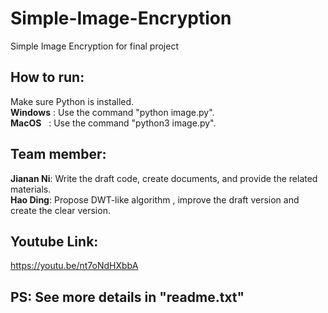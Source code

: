 # Simple-Image-Encryption
Simple Image Encryption for final project

## How to run:
Make sure Python is installed.<br>
**Windows** : Use the command "python   image.py".<br>
**MacOS**&nbsp;&nbsp;&nbsp;: Use the command "python3  image.py".

## Team member:
**Jianan Ni**: Write the draft code, create documents, and provide the related materials.<br>
**Hao Ding**: Propose DWT-like algorithm , improve the draft version and create the clear version.  

## Youtube Link:
https://youtu.be/nt7oNdHXbbA

## PS: See more details in "readme.txt"

